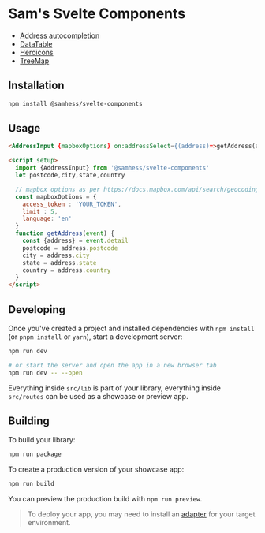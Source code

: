 # Sam's Svelte Components

* [Address autocompletion](https://github.com/samhess/svelte-components/tree/main/src/routes/forms)
* [DataTable](https://github.com/samhess/svelte-components/tree/main/src/routes/tables)
* [Heroicons](https://github.com/samhess/svelte-components/tree/main/src/routes/icons)
* [TreeMap](https://github.com/samhess/svelte-components/tree/main/src/routes/charts)

## Installation
```bash
npm install @samhess/svelte-components
```

## Usage 
```html
<AddressInput {mapboxOptions} on:addressSelect={(address)=>getAddress(address)}></AddressInput>

<script setup>
  import {AddressInput} from '@samhess/svelte-components'
  let postcode,city,state,country

  // mapbox options as per https://docs.mapbox.com/api/search/geocoding
  const mapboxOptions = {
    access_token : 'YOUR_TOKEN',
    limit : 5,
    language: 'en'
  }
  function getAddress(event) {
    const {address} = event.detail
    postcode = address.postcode
    city = address.city
    state = address.state
    country = address.country
  }
</script>
```

## Developing

Once you've created a project and installed dependencies with `npm install` (or `pnpm install` or `yarn`), start a development server:

```bash
npm run dev

# or start the server and open the app in a new browser tab
npm run dev -- --open
```

Everything inside `src/lib` is part of your library, everything inside `src/routes` can be used as a showcase or preview app.

## Building

To build your library:

```bash
npm run package
```

To create a production version of your showcase app:

```bash
npm run build
```

You can preview the production build with `npm run preview`.

> To deploy your app, you may need to install an [adapter](https://kit.svelte.dev/docs/adapters) for your target environment.
